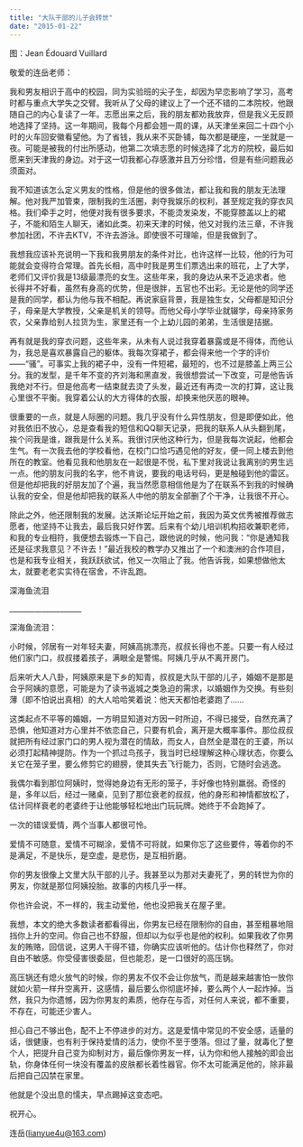 ```yaml
---
title: "大队干部的儿子会转世"
date: "2015-01-22"
---
```


图：Jean Édouard Vuillard

敬爱的连岳老师：

我和男友相识于高中的校园，同为实验班的尖子生，却因为早恋影响了学习，高考时都与重点大学失之交臂。我听从了父母的建议上了一个还不错的二本院校，他跟随自己的内心复读了一年。志愿出来之后，我的朋友都劝我放弃，但是我义无反顾地选择了坚持。这一年期间，我每个月都会翘一周的课，从天津坐来回二十四个小时的火车回安徽看望他。为了省钱，我从来不买卧铺，每次都是硬座，一坐就是一夜。可能是被我的付出所感动，他第二次填志愿的时候选择了北方的院校，最后如愿来到天津我的身边。对于这一切我都心存感激并且万分珍惜，但是有些问题我必须面对。

我不知道该怎么定义男友的性格，但是他的很多做法，都让我和我的朋友无法理解。他对我严加管束，限制我的生活圈，剥夺我娱乐的权利，甚至规定我的穿衣风格。我们牵手之时，他便对我有很多要求，不能烫发染发，不能穿膝盖以上的裙子，不能和陌生人聊天，诸如此类。初来天津的时候，他又对我约法三章，不许我参加社团，不许去KTV，不许去游泳。即使很不可理喻，但是我做到了。

我想我应该补充说明一下我和我男朋友的条件对比，也许这样一比较，他的行为可能就会变得符合常理。首先长相，高中时我是男生们票选出来的班花，上了大学，老师们又评价我是13级最漂亮的女生。这些年来，我的身边从来不乏追求者。他长得并不好看，虽然有身高的优势，但是很胖，五官也不出彩。无论是他的同学还是我的同学，都认为他与我不相配。再说家庭背景，我是独生女，父母都是知识分子，母亲是大学教授，父亲是机关的领导。而他父母小学毕业就辍学，母亲持家务农，父亲靠给别人拉货为生，家里还有一个上幼儿园的弟弟，生活很是拮据。

再有就是我的穿衣问题，这些年来，从未有人说过我穿着暴露或是不得体，而他认为，我总是喜欢暴露自己的躯体。我每次穿裙子，都会得来他一个字的评价——“骚”。可事实上我的裙子中，没有一件短裙，最短的，也不过是膝盖上两三公分。我的发型，是千年不变的齐刘海和黑直发，我很想尝试一下改变，可是他告诉我绝对不行。但是他高考一结束就去烫了头发，最近还有再烫一次的打算，这让我心里很不平衡。我穿着公认的大方得体的衣服，却换来他厌恶的眼神。

很重要的一点，就是人际圈的问题。我几乎没有什么异性朋友，但是即便如此，他对我依旧不放心，总是查看我的短信和QQ聊天记录，把我的联系人从头翻到尾，挨个问我是谁，跟我是什么关系。我很讨厌他这种行为，但是我每次说起，他都会生气。有一次我去他的学校看他，在校门口恰巧遇见他的好友，便一同上楼去到他所在的教室。他看见我和他朋友在一起很是不悦，私下里对我说让我离别的男生远一点。他的朋友问我的名字，他不肯说，要我的电话号码，更是触碰到他的雷区。但是他却把我的好朋友加了个遍，我当然愿意相信他是为了在联系不到我的时候确认我的安全，但是他却把我的联系人中他的朋友全部删了个干净，让我很不开心。

除此之外，他还限制我的发展。达沃斯论坛开始之前，我因为英文优秀被推荐做志愿者，他坚持不让我去，最后我只好作罢。后来有个幼儿培训机构招收兼职老师，和我的专业相符，我便想去锻炼一下自己，跟他说的时候，他问我：“你是通知我还是征求我意见？不许去！”最近我校的教学办又推出了一个和澳洲的合作项目，也是和我专业相关，我跃跃欲试，他又一次阻止了我。他告诉我，如果想做他太太，就要老老实实待在宿舍，不许乱跑。

深海鱼流泪

\_\_\_\_\_\_\_\_\_\_\_\_\_\_\_\_\_\_\_\_

深海鱼流泪：

小时候，邻居有一对年轻夫妻，阿姨高挑漂亮，叔叔长得也不差。只要一有人经过他们家门口，叔叔搂着孩子，满眼全是警惕。阿姨几乎从不离开房门。

后来听大人八卦，阿姨原来是下乡的知青，叔叔是大队干部的儿子，婚姻不是那是合乎阿姨的意愿，可能是为了读书返城之类急迫的需求，以婚姻作为交换。有些刻薄（即不怕说出真相）的大人哈哈笑着说：他天天都怕老婆跑了……

这类起点不平等的婚姻，一方明显知道对方因一时所迫，不得已接受，自然充满了恐惧，他知道对方心里并不依恋自己，只要有机会，离开是大概率事件。那位叔叔就把所有经过家门口的男人视为潜在的情敌，而女人，自然全是潜在的王婆，所以必须打起精神提防。作为一个抓过鸟孩子，我当时已经理解这种心理状态，你要么关它在笼子里，要么修剪它的翅膀，使其失去飞行能力，否则，它随时会逃逸。

我偶尔看到那位阿姨时，觉得她身边有无形的笼子，手好像也特别羸弱。奇怪的是，多年以后，经过一赌桌，见到了那位衰老的叔叔，他的身形和神情都放松了，估计同样衰老的老婆终于让他能够轻松地出门玩玩牌。她终于不会跑掉了。

一次的错误爱情，两个当事人都很可怜。

爱情不可随意，爱情不可糊涂，爱情不可将就，如果你忘了这些要件，等着你的不是满足，不是快乐，是空虚，是悲伤，是互相折磨。

你的男友很像上文里大队干部的儿子。我甚至以为那对夫妻死了，男的转世为你的男友，你就是那位阿姨投胎。故事的内核几乎一样。

你也许会说，不一样的，我主动爱他，他也没把我关在屋子里。

我想，本文的绝大多数读者都看得出，你男友已经在限制你的自由，甚至粗暴地阻挡你上升的空间。你自己也不舒服，但却以为似乎也是他的权利。如果我收了你男友的贿赂，回信说，这男人干得不错，你确实应该听他的。估计你也释然了，你对自由不敏感。你受侵害很委屈，但也能忍，是一口很好的高压锅。

高压锅还有熄火放气的时候，你的男友不仅不会让你放气，而是越来越害怕一放你就如火箭一样升空离开，这感情，最后要么你彻底坏掉，要么两个人一起炸掉。当然，我只为你遗憾，因为你男友的素质，他存在与否，对任何人来说，都不重要，不存在，可能还少害人。

担心自己不够出色，配不上不停进步的对方。这是爱情中常见的不安全感，适量的话，很健康，也有利于保持爱情的活力，使你不至于堕落。但过了量，就毒化了整个人，把提升自己变为抑制对方，最后像你男友一样，认为你和他人接触的即会出轨，你身体任何一块没有覆盖的皮肤都长着性器官。你不太可能满足他的，除非最后把自己囚禁在家里。

他就是个没出息的懦夫，早点踢掉这变态吧。

祝开心。

连岳(lianyue4u@163.com)
